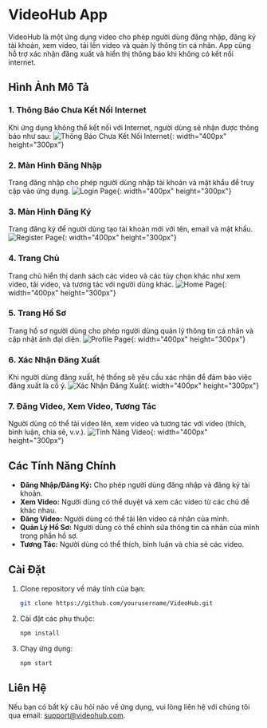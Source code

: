 # VideoHub App

VideoHub là một ứng dụng video cho phép người dùng đăng nhập, đăng ký tài khoản, xem video, tải lên video và quản lý thông tin cá nhân. App cũng hỗ trợ xác nhận đăng xuất và hiển thị thông báo khi không có kết nối internet.

## Hình Ảnh Mô Tả

### 1. Thông Báo Chưa Kết Nối Internet
Khi ứng dụng không thể kết nối với Internet, người dùng sẽ nhận được thông báo như sau:
![Thông Báo Chưa Kết Nối Internet](https://res.cloudinary.com/duas1juqs/image/upload/v1732947476/VideoHubAndroidStudio/r8v7lgysqi1qqmepbnmc.jpg){: width="400px" height="300px"}

### 2. Màn Hình Đăng Nhập
Trang đăng nhập cho phép người dùng nhập tài khoản và mật khẩu để truy cập vào ứng dụng.
![Login Page](https://res.cloudinary.com/duas1juqs/image/upload/v1732947475/VideoHubAndroidStudio/njip09oa5ei5zn7dufct.jpg){: width="400px" height="300px"}

### 3. Màn Hình Đăng Ký
Trang đăng ký để người dùng tạo tài khoản mới với tên, email và mật khẩu.
![Register Page](https://res.cloudinary.com/duas1juqs/image/upload/v1732947476/VideoHubAndroidStudio/dpniz5sspacvvtkrvtb2.jpg){: width="400px" height="300px"}

### 4. Trang Chủ
Trang chủ hiển thị danh sách các video và các tùy chọn khác như xem video, tải video, và tương tác với người dùng khác.
![Home Page](https://res.cloudinary.com/duas1juqs/image/upload/v1732947475/VideoHubAndroidStudio/hdchni1coze8ghslpfql.jpg){: width="400px" height="300px"}

### 5. Trang Hồ Sơ
Trang hồ sơ người dùng cho phép người dùng quản lý thông tin cá nhân và cập nhật ảnh đại diện.
![Profile Page](https://res.cloudinary.com/duas1juqs/image/upload/v1732947476/VideoHubAndroidStudio/jioiz4dytsrd5zpcs9t7.jpg){: width="400px" height="300px"}

### 6. Xác Nhận Đăng Xuất
Khi người dùng đăng xuất, hệ thống sẽ yêu cầu xác nhận để đảm bảo việc đăng xuất là cố ý.
![Xác Nhận Đăng Xuất](https://res.cloudinary.com/duas1juqs/image/upload/v1732947476/VideoHubAndroidStudio/aujestp4iz1wrkojjsfp.jpg){: width="400px" height="300px"}

### 7. Đăng Video, Xem Video, Tương Tác
Người dùng có thể tải video lên, xem video và tương tác với video (thích, bình luận, chia sẻ, v.v.).
![Tính Năng Video](https://res.cloudinary.com/duas1juqs/image/upload/v1732947475/VideoHubAndroidStudio/nj9k1wtq95aslm18femz.jpg){: width="400px" height="300px"}

## Các Tính Năng Chính

- **Đăng Nhập/Đăng Ký:** Cho phép người dùng đăng nhập và đăng ký tài khoản.
- **Xem Video:** Người dùng có thể duyệt và xem các video từ các chủ đề khác nhau.
- **Đăng Video:** Người dùng có thể tải lên video cá nhân của mình.
- **Quản Lý Hồ Sơ:** Người dùng có thể chỉnh sửa thông tin cá nhân của mình trong phần hồ sơ.
- **Tương Tác:** Người dùng có thể thích, bình luận và chia sẻ các video.

## Cài Đặt

1. Clone repository về máy tính của bạn:
    ```bash
    git clone https://github.com/yourusername/VideoHub.git
    ```

2. Cài đặt các phụ thuộc:
    ```bash
    npm install
    ```

3. Chạy ứng dụng:
    ```bash
    npm start
    ```

## Liên Hệ

Nếu bạn có bất kỳ câu hỏi nào về ứng dụng, vui lòng liên hệ với chúng tôi qua email: support@videohub.com.
